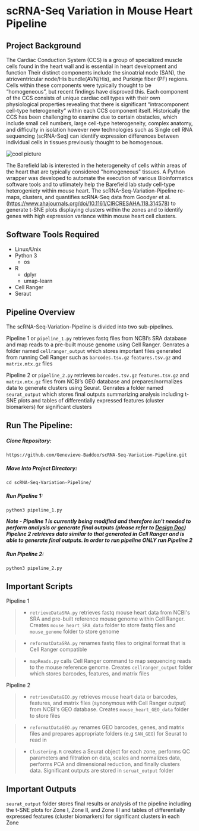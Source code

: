 # scRNA-Seq Variation in Mouse Heart Pipeline


## Project Background 

The Cardiac Conduction System (CCS) is a group of specialized muscle cells found in the heart wall and is essential in heart development and function Their distinct components include the sinoatrial node (SAN), the atrioventricular node/His bundle(AVN/His), and Purkinje fiber (PF) regions. Cells within these components were typically thought to be “homogeneous”, but recent findings have disproved this. Each component of the CCS consists of unique cardiac cell types with their own physiological properties revealing that there is significant “intracomponent cell-type heterogeneity“ within each CCS component itself. Historically the CCS has been challenging to examine due to certain obstacles, which include small cell numbers, large cell-type heterogeneity, complex anatomy, and difficulty in isolation however new technologies such as Single cell RNA sequencing (scRNA-Seq) can identify expression differences between individual cells in tissues previously thought to be homogenous.

![cool picture](https://www.ahajournals.org/cms/asset/f9188658-d8cb-4b61-8742-894c27847acc/379ga1.jpg)

The Barefield lab is interested in the heterogeneity of cells within areas of the heart that are typically considered "homogeneous" tissues. A Python wrapper was developed to automate the execution of various Bioinformatics software tools and to utlimately help the Barefield lab study cell-type heterogeniety within mouse heart. The scRNA-Seq-Variation-Pipeline re-maps, clusters, and quantifies scRNA-Seq data from Goodyer et al. (https://www.ahajournals.org/doi/10.1161/CIRCRESAHA.118.314578) to generate t-SNE plots displaying clusters within the zones and to identify genes with high expression variance within mouse heart cell clusters.


## Software Tools Required

* Linux/Unix
* Python 3
    * os
* R
   * dplyr
   * umap-learn 
* Cell Ranger
* Seraut

## Pipeline Overview

The scRNA-Seq-Variation-Pipeline is divided into two sub-pipelines. 

Pipeline 1 or `pipeline_1.py` retrieves fastq files from NCBI’s SRA database and map reads to a pre-built mouse genome using Cell Ranger. Genrates a folder named `cellranger_output` which stores important files generated from running Cell Ranger such as `barcodes.tsv.gz` `features.tsv.gz` and `matrix.mtx.gz` files

Pipeline 2 or `pipeline_2.py` retrieves `barcodes.tsv.gz` `features.tsv.gz` and `matrix.mtx.gz` files from NCBI’s GEO database and prepares/normalizes data to generate clusters using Seurat. Genrates a folder named `seurat_output` which stores final outputs summarizing analysis including t-SNE plots and tables of differentially expressed features (cluster biomarkers) for significant clusters 

## Run The Pipeline: 

<h5> Clone Repository: </h5> 

`https://github.com/Genevieve-Baddoo/scRNA-Seq-Variation-Pipeline.git`

<h5> Move Into Project Directory: </h5>

`cd scRNA-Seq-Variation-Pipeline/`

<h5> Run Pipeline 1: </h5>

`python3 pipeline_1.py`

***Note - Pipeline 1 is currently being modified and therefore isn't needed to perform analysis or generate final outputs (please refer to [Design Doc](https://github.com/Genevieve-Baddoo/scRNA-Seq-Variation-Pipeline/blob/main/DesignDocument.md)) Pipeline 2 retrieves data similar to that generated in Cell Ranger and is able to generate final outputs. In order to run pipeline ONLY run Pipeline 2***

<h5> Run Pipeline 2: </h5>

`python3 pipeline_2.py`


## Important Scripts 

Pipeline 1 
>* `retrieveDataSRA.py`
>retrieves fastq mouse heart data from NCBI's SRA and pre-built reference mouse genome within Cell Ranger. Creates `mouse_heart_SRA_data` folder to store fastq files and `mouse_genome` folder to store genome 

>* `reformatDataSRA.py`
>renames fastq files to original format that is Cell Ranger compatible 

>* `mapReads.py`
 >calls Cell Ranger command to map sequencing reads to the mouse reference genome. Creates `cellranger_output` folder which stores barcodes, features, and matrix files 

Pipeline 2
>* `retrieveDataGEO.py`
>retrieves mouse heart data or barcodes, features, and matrix files (synonymous with Cell Ranger output) from NCBI's GEO database. Creates `mouse_heart_GEO_data` folder to store files 
 
>* `reformatDataGEO.py`
>renames GEO barcodes, genes, and matrix files and prepares appropriate folders (e.g `SAN_GEO`) for Seurat to read in
 
>* `Clustering.R`
>creates a Seurat object for each zone, performs QC parameters and filtration on data, scales and normalizes data, performs PCA and dimensional reduction, and finally clusters data. Significant outputs are stored in `seruat_output` folder 


## Important Outputs
`seurat_output` folder stores final results or analysis of the pipeline including the t-SNE plots for Zone I, Zone II, and Zone III and tables of differentially expressed features (cluster biomarkers) for significant clusters in each Zone 

